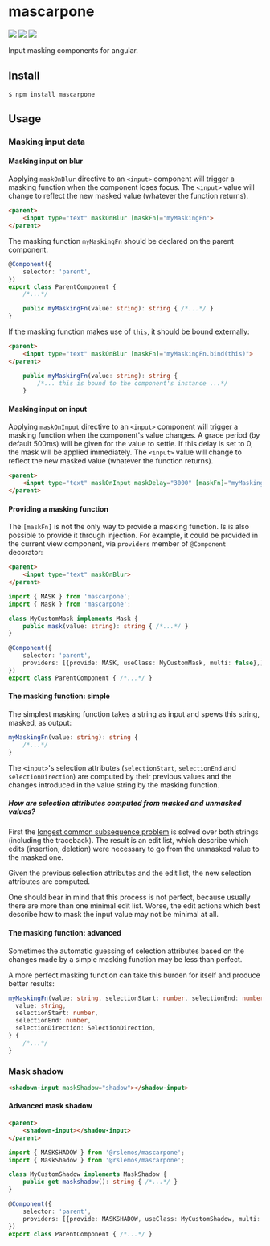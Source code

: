 # mascarpone

[![](https://img.shields.io/npm/v/mascarpone.svg)](https://github.com/rslemos/mascarpone)
[![](https://img.shields.io/bundlephobia/min/mascarpone.svg)](https://github.com/rslemos/mascarpone)
[![](https://img.shields.io/github/license/rslemos/mascarpone.svg)](https://github.com/rslemos/mascarpone)

Input masking components for angular.

## Install
```
$ npm install mascarpone
```

## Usage

### Masking input data

#### Masking input on blur

Applying `maskOnBlur` directive to an `<input>` component will trigger a
masking function when the component loses focus. The `<input>` value will
change to reflect the new masked value (whatever the function returns).

```html
<parent>
    <input type="text" maskOnBlur [maskFn]="myMaskingFn">
</parent>
```

The masking function `myMaskingFn` should be declared on the parent component.

```ts
@Component({
    selector: 'parent',
})
export class ParentComponent {
    /*...*/

    public myMaskingFn(value: string): string { /*...*/ }
}
```

If the masking function makes use of `this`, it should be bound externally:

```html
<parent>
    <input type="text" maskOnBlur [maskFn]="myMaskingFn.bind(this)">
</parent>
```

```ts
    public myMaskingFn(value: string): string {
        /*... this is bound to the component's instance ...*/
    }
```

#### Masking input on input

Applying `maskOnInput` directive to an `<input>` component will trigger a
masking function when the component's value changes. A grace period (by default
500ms) will be given for the value to settle. If this delay is set to 0,
the mask will be applied immediately. The `<input>` value will change to
reflect the new masked value (whatever the function returns).

```html
<parent>
    <input type="text" maskOnInput maskDelay="3000" [maskFn]="myMaskingFn">
</parent>
```


#### Providing a masking function

The `[maskFn]` is not the only way to provide a masking function. Is is also
possible to provide it through injection. For example, it could be provided in
the current view component, via `providers` member of `@Component` decorator:

```html
<parent>
    <input type="text" maskOnBlur>
</parent>
```

```ts
import { MASK } from 'mascarpone';
import { Mask } from 'mascarpone';

class MyCustomMask implements Mask {
    public mask(value: string): string { /*...*/ }
}

@Component({
    selector: 'parent',
    providers: [{provide: MASK, useClass: MyCustomMask, multi: false},]
})
export class ParentComponent { /*...*/ }
```


#### The masking function: simple

The simplest masking function takes a string as input and spews this string,
masked, as output:

```ts
myMaskingFn(value: string): string {
    /*...*/
}
```

The `<input>`'s selection attributes (`selectionStart`, `selectionEnd` and
`selectionDirection`) are computed by their previous values and the changes
introduced in the value string by the masking function.

##### How are selection attributes computed from masked and unmasked values?

First the
[longest common subsequence problem](https://en.wikipedia.org/wiki/Longest_common_subsequence_problem)
is solved over both strings (including the traceback). The result is an edit
list, which describe which edits (insertion, deletion) were necessary to go
from the unmasked value to the masked one.

Given the previous selection attributes and the edit list, the new selection
attributes are computed.

One should bear in mind that this process is not perfect, because usually there
are more than one minimal edit list. Worse, the edit actions which best
describe how to mask the input value may not be minimal at all.


#### The masking function: advanced

Sometimes the automatic guessing of selection attributes based on the changes
made by a simple masking function may be less than perfect.

A more perfect masking function can take this burden for itself and produce
better results:

```ts
myMaskingFn(value: string, selectionStart: number, selectionEnd: number, selectionDirection: SelectionDirection): {
  value: string,
  selectionStart: number,
  selectionEnd: number,
  selectionDirection: SelectionDirection,
} {
    /*...*/
}
```

### Mask shadow

```html
<shadown-input maskShadow="shadow"></shadow-input>
```

#### Advanced mask shadow

```html
<parent>
    <shadown-input></shadow-input>
</parent>
```

```ts
import { MASKSHADOW } from '@rslemos/mascarpone';
import { MaskShadow } from '@rslemos/mascarpone';

class MyCustomShadow implements MaskShadow {
    public get maskshadow(): string { /*...*/ }
}

@Component({
    selector: 'parent',
    providers: [{provide: MASKSHADOW, useClass: MyCustomShadow, multi: false},]
})
export class ParentComponent { /*...*/ }
```
